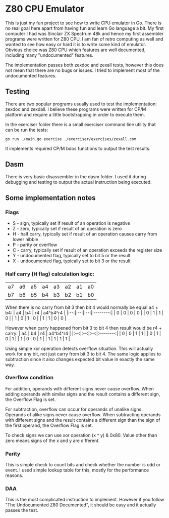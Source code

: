 # Z80 CPU Emulator
This is just my fun project to see how to write CPU emulator in Go. There is no real goal here apart
from having fun and learn Go language a bit.
My first computer I had was Sinclair ZX Spectrum 48k and hence my first assembler programs were
written for Z80 CPU. I am fan of retro computing as well and wanted to see how easy or hard it is
to write some kind of emulator. Obvious choice was Z80 CPU which features are well documented, including
many "undocumented" features.

The implementation passes both zexdoc and zexall tests, however this does not mean that there are no bugs
or issues. I tried to implement most of the undocumented features.

## Testing
There are two popular programs usually used to test the implementation: zexdoc and zexdall. I believe
these programs were written for CP/M platform and require a little bootstrapping in order to execute
them.

In the exerciser folder there is a small exerciser command line utility that can be run the tests:

`go run ./main.go exercise ./exerciser/exercises/zexall.com`

It implements required CP/M bdos functions to output the test results.

## Dasm
There is very basic disassembler in the dasm folder. I used it during debugging and testing to output
the actual instruction being executed.

## Some implementation notes
### Flags
* S - sign, typically set if result of an operation is negative
* Z - zero, typically set if result of an operation is zero
* H - half carry, typically set if result of an operation causes carry from lower nibble
* P - parity or overflow
* C - carry, typically set if result of an operation exceeds the register size
* Y - undocumented flag, typically set to bit 5 or the result
* X - undocumented flag, typically set to bit 3 or the result

### Half carry (H flag) calculation logic:

|    |    |    |    |    |    |    |    |
|:--:|:--:|:--:|:--:|:--:|:--:|:--:|:--:|
| a7 | a6 | a5 | a4 | a3 | a2 | a1 | a0 |
| b7 | b6 | b5 | b4 | b3 | b2 | b1 | b0 |

When there is no carry from bit 3 then bit 4 would normally be equal a4 + b4:
| a4 | b4 | r4 | a4^b4^r4 |
|:--:|:--:|:--:|:--------:|
| 0  | 0  | 0  |    0     |
| 0  | 1  | 1  |    0     |
| 1  | 0  | 1  |    0     |
| 1  | 1  | 0  |    0     |

However when carry happened from bit 3 to bit 4 then result would be r4 + carry:
| a4 | b4 | r4 | a4^b4^r4 |
|:--:|:--:|:--:|:--------:|
| 0  | 0  | 1  |    1     |
| 0  | 1  | 0  |    1     |
| 1  | 0  | 0  |    1     |
| 1  | 1  | 1  |    1     |

Using simple xor operation detects overflow situation. This will actually work for any bit, not just carry from bit 3 to bit 4.
The same logic applies to subtraction since it also changes expected bit value in exactly the same way.

### Overflow condition
For addition, operands with different signs never cause overflow. When adding operands with similar signs and the result contains a different sign, the Overflow Flag is set.

For subtraction, overflow can occur for operands of unalike signs. Operands of alike signs never cause overflow. When subtracting operands with different signs and the result contains a different sign than the sign of the first operand, the Overflow Flag is set.

To check signs we can use xor operation (x ^ y) & 0x80. Value other than zero means signs of the x and y are different.

### Parity
This is simple check to count bits and check whether the number is odd or event. I used simple lookup table
for this, mostly for the performance reasons.

### DAA
This is the most complicated instruction to implement. However if you follow "The Undocumented Z80 Documented",
it should be easy and it actually passes the test.